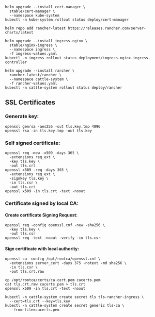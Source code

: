 

    helm upgrade --install cert-manager \
      stable/cert-manager \
      --namespace kube-system
    kubectl -n kube-system rollout status deploy/cert-manager

    helm repo add rancher-latest https://releases.rancher.com/server-charts/latest

    helm upgrade --install ingress-nginx \
      stable/nginx-ingress \
      --namespace ingress \
      -f ingress-values.yaml
    kubectl -n ingress rollout status deployment/ingress-nginx-ingress-controller

    helm upgrade --install rancher \
      rancher-latest/rancher \
      --namespace cattle-system \
      -f rancher-values.yaml
    kubectl -n cattle-system rollout status deploy/rancher


## SSL Certificates

### Generate key: 

    openssl genrsa -aes256 -out tls.key.tmp 4096
    openssl rsa -in tls.key.tmp -out tls.key

### Self signed certificate:

    openssl req -new -x509 -days 365 \
      -extensions req_ext \
      -key tls.key \
      -out tls.crt
    openssl x509 -req -days 365 \
      -extensions req_ext \
      -signkey tls.key \
      -in tls.csr \
      -out tls.crt
    openssl x509 -in tls.crt -text -noout

### Certificate signed by local CA:

#### Create certificate Signing Request:

    openssl req -config openssl.cnf -new -sha256 \
      -key tls.key \
      -out tls.csr
    openssl req -text -noout -verify -in tls.csr

#### Sign certificate with local authority:

    openssl ca -config /opt/rootca/openssl.cnf \
      -extensions server_cert -days 375 -notext -md sha256 \
      -in tls.csr \
      -out tls.crt.raw

    cp /opt/rootca/certs/ca.cert.pem cacerts.pem
    cat tls.crt.raw cacerts.pem > tls.crt
    openssl x509 -in tls.crt -text -noout

    kubectl -n cattle-system create secret tls tls-rancher-ingress \
      --cert=tls.crt --key=tls.key
    kubectl -n cattle-system create secret generic tls-ca \
      --from-file=cacerts.pem
